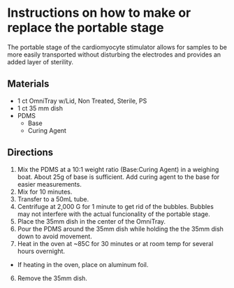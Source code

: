 # Instructions on how to make or replace the portable stage

The portable stage of the cardiomyocyte stimulator allows for samples to be more easily transported without disturbing the electrodes and provides an added layer of sterility.

## Materials
* 1 ct OmniTray w/Lid, Non Treated, Sterile, PS
* 1 ct 35 mm dish
* PDMS
  * Base
  * Curing Agent

## Directions
1. Mix the PDMS at a 10:1 weight ratio (Base:Curing Agent) in a weighing boat.  About 25g of base is sufficient.  Add curing agent to the base for easier measurements.
2. Mix for 10 minutes.
3. Transfer to a 50mL tube.
4. Centrifuge at 2,000 G for 1 minute to get rid of the bubbles.  Bubbles may not interfere with the actual funcionality of the portable stage.
5. Place the 35mm dish in the center of the OmniTray.
6. Pour the PDMS around the 35mm dish while holding the the 35mm dish down to avoid movement.
5. Heat in the oven at ~85C for 30 minutes or at room temp for several hours overnight.
 * If heating in the oven, place on aluminum foil.
6. Remove the 35mm dish.
